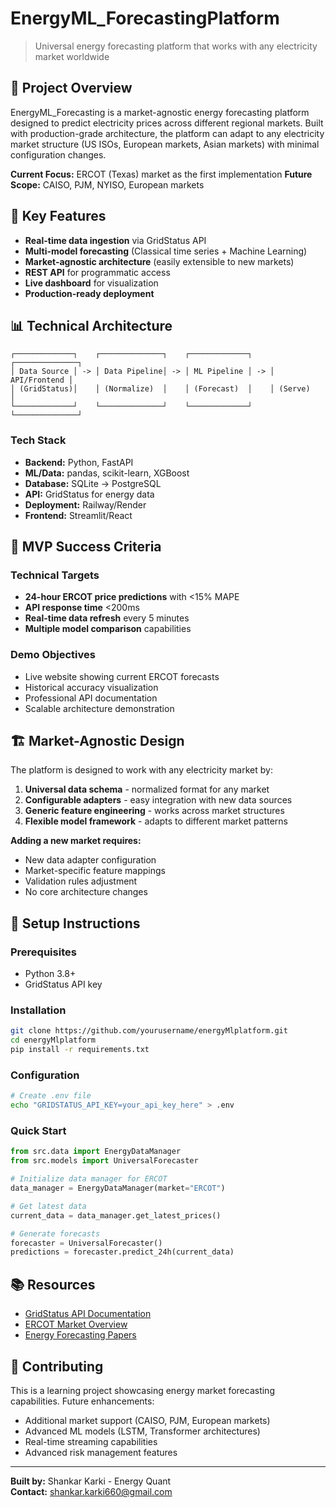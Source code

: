# EnergyML_ForecastingPlatform

> Universal energy forecasting platform that works with any electricity market worldwide

## 🎯 Project Overview

EnergyML_Forecasting is a market-agnostic energy forecasting platform designed to predict electricity prices across different regional markets. Built with production-grade architecture, the platform can adapt to any electricity market structure (US ISOs, European markets, Asian markets) with minimal configuration changes.

**Current Focus:** ERCOT (Texas) market as the first implementation
**Future Scope:** CAISO, PJM, NYISO, European markets

## 🚀 Key Features

- **Real-time data ingestion** via GridStatus API
- **Multi-model forecasting** (Classical time series + Machine Learning)
- **Market-agnostic architecture** (easily extensible to new markets)
- **REST API** for programmatic access
- **Live dashboard** for visualization
- **Production-ready deployment**

## 📊 Technical Architecture

```
┌─────────────┐    ┌──────────────┐    ┌─────────────┐    ┌──────────────┐
│ Data Source │ -> │ Data Pipeline│ -> │ ML Pipeline │ -> │ API/Frontend │
│ (GridStatus)│    │ (Normalize)  │    │ (Forecast)  │    │ (Serve)      │
└─────────────┘    └──────────────┘    └─────────────┘    └──────────────┘
```

### Tech Stack
- **Backend:** Python, FastAPI
- **ML/Data:** pandas, scikit-learn, XGBoost
- **Database:** SQLite -> PostgreSQL
- **API:** GridStatus for energy data
- **Deployment:** Railway/Render
- **Frontend:** Streamlit/React


## 🎯 MVP Success Criteria

### Technical Targets
- **24-hour ERCOT price predictions** with <15% MAPE
- **API response time** <200ms
- **Real-time data refresh** every 5 minutes
- **Multiple model comparison** capabilities

### Demo Objectives
- Live website showing current ERCOT forecasts
- Historical accuracy visualization
- Professional API documentation
- Scalable architecture demonstration

## 🏗️ Market-Agnostic Design

The platform is designed to work with any electricity market by:

1. **Universal data schema** - normalized format for any market
2. **Configurable adapters** - easy integration with new data sources
3. **Generic feature engineering** - works across market structures
4. **Flexible model framework** - adapts to different market patterns

**Adding a new market requires:**
- New data adapter configuration
- Market-specific feature mappings  
- Validation rules adjustment
- No core architecture changes

## 🔧 Setup Instructions

### Prerequisites
- Python 3.8+
- GridStatus API key

### Installation
```bash
git clone https://github.com/yourusername/energyMlplatform.git
cd energyMlplatform
pip install -r requirements.txt
```

### Configuration
```bash
# Create .env file
echo "GRIDSTATUS_API_KEY=your_api_key_here" > .env
```

### Quick Start
```python
from src.data import EnergyDataManager
from src.models import UniversalForecaster

# Initialize data manager for ERCOT
data_manager = EnergyDataManager(market="ERCOT")

# Get latest data
current_data = data_manager.get_latest_prices()

# Generate forecasts
forecaster = UniversalForecaster()
predictions = forecaster.predict_24h(current_data)
```

## 📚 Resources

- [GridStatus API Documentation](https://gridstatus.io/docs)
- [ERCOT Market Overview](http://www.ercot.com/)
- [Energy Forecasting Papers](./docs/references.md)

## 🤝 Contributing

This is a learning project showcasing energy market forecasting capabilities. Future enhancements:

- Additional market support (CAISO, PJM, European markets)
- Advanced ML models (LSTM, Transformer architectures) 
- Real-time streaming capabilities
- Advanced risk management features

---

**Built by:** Shankar Karki - Energy Quant  
**Contact:** shankar.karki660@gmail.com  
